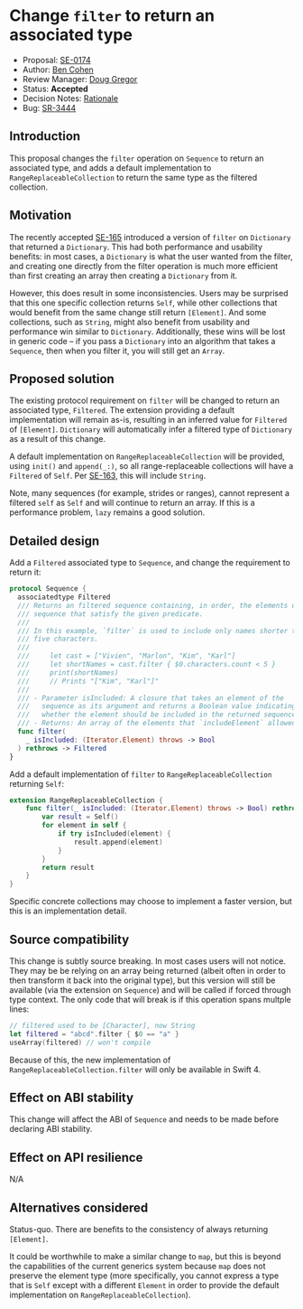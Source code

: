 # Change `filter` to return an associated type

* Proposal: [SE-0174](0174-filter-range-replaceable.md)
* Author: [Ben Cohen](https://github.com/airspeedswift)
* Review Manager: [Doug Gregor](https://github.com/DougGregor)
* Status: **Accepted**
* Decision Notes: [Rationale](https://lists.swift.org/pipermail/swift-evolution-announce/2017-May/000374.html)
* Bug: [SR-3444](https://bugs.swift.org/browse/SR-3444)

## Introduction

This proposal changes the `filter` operation on `Sequence` to return an
associated type, and adds a default implementation to
`RangeReplaceableCollection` to return the same type as the filtered collection.

## Motivation

The recently accepted
[SE-165](https://github.com/apple/swift-evolution/blob/master/proposals/0165-dict.md)
introduced a version of `filter` on `Dictionary` that returned a
`Dictionary`. This had both performance and usability benefits: in most cases,
a `Dictionary` is what the user wanted from the filter, and creating one
directly from the filter operation is much more efficient than first creating
an array then creating a `Dictionary` from it.

However, this does result in some inconsistencies. Users may be surprised that
this one specific collection returns `Self`, while other collections that would
benefit from the same change still return `[Element]`. And some collections,
such as `String`, might also benefit from usability and performance win similar
to `Dictionary`. Additionally, these wins will be lost in generic code – if you
pass a `Dictionary` into an algorithm that takes a `Sequence`, then when you
filter it, you will still get an `Array`.

## Proposed solution

The existing protocol requirement on `filter` will be changed to return an
associated type, `Filtered`. The extension providing a default implementation
will remain as-is, resulting in an inferred value for `Filtered` of
`[Element]`. `Dictionary` will automatically infer a filtered type of
`Dictionary` as a result of this change.

A default implementation on `RangeReplaceableCollection` will be provided,
using `init()` and `append(_:)`, so all range-replaceable collections will
have a `Filtered` of `Self`. Per [SE-163](https://github.com/apple/swift-evolution/blob/master/proposals/0163-string-revision-1.md),
this will include `String`.

Note, many sequences (for example, strides or ranges), cannot represent a
filtered `self` as `Self` and will continue to return an array. If this is a
performance problem, `lazy` remains a good solution.

## Detailed design

Add a `Filtered` associated type to `Sequence`, and change the requirement to
return it:

```swift
protocol Sequence {
  associatedtype Filtered
  /// Returns an filtered sequence containing, in order, the elements of the 
  /// sequence that satisfy the given predicate.
  ///
  /// In this example, `filter` is used to include only names shorter than
  /// five characters.
  ///
  ///     let cast = ["Vivien", "Marlon", "Kim", "Karl"]
  ///     let shortNames = cast.filter { $0.characters.count < 5 }
  ///     print(shortNames)
  ///     // Prints "["Kim", "Karl"]"
  ///
  /// - Parameter isIncluded: A closure that takes an element of the
  ///   sequence as its argument and returns a Boolean value indicating
  ///   whether the element should be included in the returned sequence.
  /// - Returns: An array of the elements that `includeElement` allowed.
  func filter(
    _ isIncluded: (Iterator.Element) throws -> Bool
  ) rethrows -> Filtered
}
```

Add a default implementation of `filter` to `RangeReplaceableCollection`
returning `Self`:

```swift
extension RangeReplaceableCollection {
    func filter(_ isIncluded: (Iterator.Element) throws -> Bool) rethrows -> Self {
        var result = Self()
        for element in self {
            if try isIncluded(element) {
                result.append(element)
            }
        }
        return result
    }
}
```

Specific concrete collections may choose to implement a faster version, but
this is an implementation detail.

## Source compatibility

This change is subtly source breaking. In most cases users will not notice.
They may be be relying on an array being returned (albeit often in order to
then transform it back into the original type), but this version will still
be available (via the extension on `Sequence`) and will be called if forced
through type context. The only code that will break is if this operation spans
multple lines:

```swift
// filtered used to be [Character], now String
let filtered = "abcd".filter { $0 == "a" }
useArray(filtered) // won't compile
```

Because of this, the new implementation of `RangeReplaceableCollection.filter`
will only be available in Swift 4.

## Effect on ABI stability

This change will affect the ABI of `Sequence` and needs to be made before
declaring ABI stability.

## Effect on API resilience

N/A

## Alternatives considered

Status-quo. There are benefits to the consistency of always returning `[Element]`.

It could be worthwhile to make a similar change to `map`, but this is beyond
the capabilities of the current generics system because `map` does not preserve
the element type (more specifically, you cannot express a type that is `Self`
except with a different `Element` in order to provide the default
implementation on `RangeReplaceableCollection`).


